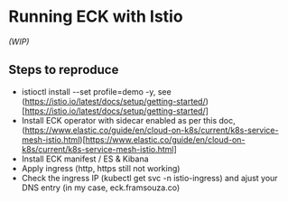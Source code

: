 # Running ECK with Istio

_(WIP)_

## Steps to reproduce

- istioctl install --set profile=demo -y, see (https://istio.io/latest/docs/setup/getting-started/)[https://istio.io/latest/docs/setup/getting-started/]
- Install ECK operator with sidecar enabled as per this doc, (https://www.elastic.co/guide/en/cloud-on-k8s/current/k8s-service-mesh-istio.html)[https://www.elastic.co/guide/en/cloud-on-k8s/current/k8s-service-mesh-istio.html]
- Install ECK manifest / ES & Kibana
- Apply ingress (http, https still not working)
- Check the ingress IP (kubectl get svc -n istio-ingress) and ajust your DNS entry (in my case, eck.framsouza.co)
